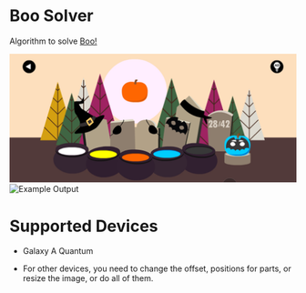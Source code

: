 # Boo Solver

Algorithm to solve [Boo!](https://play.google.com/store/apps/details?id=air.com.bartbonte.boo&hl=en&gl=US&pli=1)

![Example Input](/example/input.jpg)
![Example Output](/example/output.jpg)



# Supported Devices

- Galaxy A Quantum

- For other devices, you need to change the offset, positions for parts, or resize the image, or do all of them.
